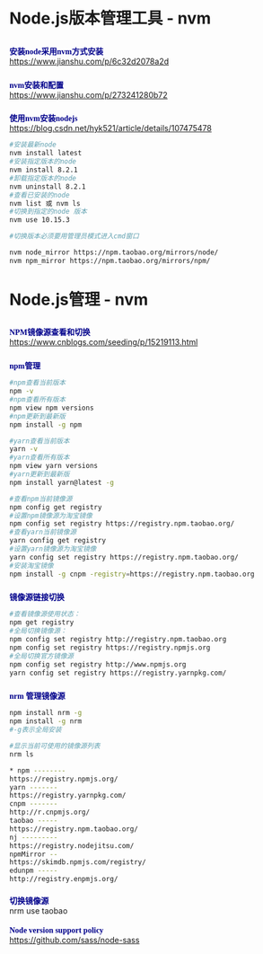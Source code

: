 
# Node.js版本管理工具 - nvm
## 

### <font face="Meiryo UI" color=#00008B> 
**安装node采用nvm方式安装**
</font>  
https://www.jianshu.com/p/6c32d2078a2d

### <font face="Meiryo UI" color=#00008B> 
**nvm安装和配置**
</font>  
https://www.jianshu.com/p/273241280b72

### <font face="Meiryo UI" color=#00008B> 
**使用nvm安装nodejs**
</font>  
https://blog.csdn.net/hyk521/article/details/107475478

``` bash
#安装最新node 
nvm install latest 
#安装指定版本的node   
nvm install 8.2.1 
#卸载指定版本的node 
nvm uninstall 8.2.1 
#查看已安装的node  
nvm list 或 nvm ls 
#切换到指定的node 版本
nvm use 10.15.3   

#切换版本必须要用管理员模式进入cmd窗口

nvm node_mirror https://npm.taobao.org/mirrors/node/  
nvm npm_mirror https://npm.taobao.org/mirrors/npm/  

``` 


# Node.js管理 - nvm
## 

### <font face="Meiryo UI" color=#00008B> 
**NPM镜像源查看和切换**
</font>  
https://www.cnblogs.com/seeding/p/15219113.html

### <font face="Meiryo UI" color=#00008B> 
**npm管理**
</font>  

``` bash
#npm查看当前版本  
npm -v  
#npm查看所有版本  
npm view npm versions  
#npm更新到最新版  
npm install -g npm

#yarn查看当前版本
yarn -v
#yarn查看所有版本 
npm view yarn versions 
#yarn更新到最新版 
npm install yarn@latest -g

#查看npm当前镜像源 
npm config get registry 
#设置npm镜像源为淘宝镜像
npm config set registry https://registry.npm.taobao.org/  
#查看yarn当前镜像源
yarn config get registry  
#设置yarn镜像源为淘宝镜像
yarn config set registry https://registry.npm.taobao.org/ 
#安装淘宝镜像
npm install -g cnpm -registry=https://registry.npm.taobao.org
``` 

### <font face="Meiryo UI" color=#00008B> 
**镜像源链接切换**
</font>  
``` bash
#查看镜像源使用状态： 
npm get registry 
#全局切换镜像源： 
npm config set registry http://registry.npm.taobao.org
npm config set registry https://registry.npmjs.org 
#全局切换官方镜像源 
npm config set registry http://www.npmjs.org
yarn config set registry https://registry.yarnpkg.com/
``` 

### <font face="Meiryo UI" color=#00008B> 
**nrm 管理镜像源**
</font> 
``` bash
npm install nrm -g
npm install -g nrm
#-g表示全局安装

#显示当前可使用的镜像源列表 
nrm ls

* npm -------- 
https://registry.npmjs.org/ 
yarn ------- 
https://registry.yarnpkg.com/ 
cnpm ------- 
http://r.cnpmjs.org/ 
taobao ----- 
https://registry.npm.taobao.org/ 
nj --------- 
https://registry.nodejitsu.com/ 
npmMirror -- 
https://skimdb.npmjs.com/registry/ 
edunpm ----- 
http://registry.enpmjs.org/
``` 

#### <font face="Meiryo UI" color=#00008B> 
**切换镜像源**
</font>  
nrm use taobao

#### <font face="Meiryo UI" color=#00008B> 
**Node version support policy**
</font>   
https://github.com/sass/node-sass
